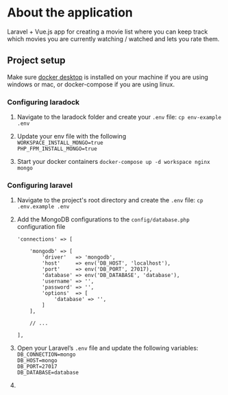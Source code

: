 # About the application
Laravel + Vue.js app for creating a movie list where you can keep track which movies you are currently watching / watched and lets you rate them.

## Project setup
Make sure [docker desktop](https://www.docker.com/products/docker-desktop "Docker dekstop") is installed on your machine if you are using windows or mac, or docker-compose if you are using linux.

### Configuring laradock
1. Navigate to the laradock folder and create your ```.env``` file: ``` cp env-example .env ```

2. Update your env file with the following  
   ``` WORKSPACE_INSTALL_MONGO=true ```  
   ``` PHP_FPM_INSTALL_MONGO=true ```  

3. Start your docker containers ``` docker-compose up -d workspace nginx mongo ```

### Configuring laravel
1. Navigate to the project's root directory and create the ```.env``` file: ``` cp .env.example .env ```

2. Add the MongoDB configurations to the ```config/database.php``` configuration file  
    ```
    'connections' => [

        'mongodb' => [
            'driver'   => 'mongodb',
            'host'     => env('DB_HOST', 'localhost'),
            'port'     => env('DB_PORT', 27017),
            'database' => env('DB_DATABASE', 'database'),
            'username' => '',
            'password' => '',
            'options'  => [
                'database' => '',
            ]
        ],

        // ...

    ],
    ```
3. Open your Laravel’s ```.env``` file and update the following variables:  
   ``` DB_CONNECTION=mongo ```  
   ``` DB_HOST=mongo ```  
   ``` DB_PORT=27017 ```  
   ``` DB_DATABASE=database ```  
4.
